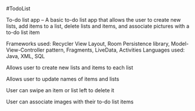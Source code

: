 #TodoList

To-do list app – A basic to-do list app that allows the user to create new lists, add items to a list, delete lists and items, and associate pictures with a to-do list item

Frameworks used: Recycler View Layout, Room Persistence library, Model-View-Controller pattern, Fragments, LiveData, Activities 
Languages used: Java, XML, SQL

Allows user to create new lists and items to each list

Allows user to update names of items and lists

User can swipe an item or list left to delete it

User can associate images with their to-do list items





